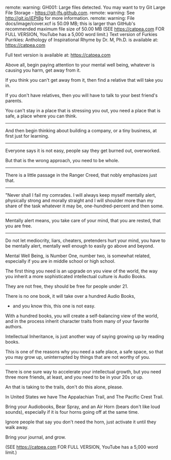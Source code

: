 remote: warning: GH001: Large files detected. You may want to try Git Large File Storage - https://git-lfs.github.com.
remote: warning: See http://git.io/iEPt8g for more information.
remote: warning: File docs/image/cover.xcf is 50.09 MB; this is larger than GitHub's recommended maximum file size of 50.00 MB
(SEE https://catpea.com FOR FULL VERSION, YouTube has a 5,000 word limit.)
Text version of Furkies Purrkies: Anthology of Inspirational Rhyme by Dr. M, Ph.D. is available at: https://catpea.com

Full text version is available at: https://catpea.com

Above all, begin paying attention to your mental well being,
whatever is causing you harm, get away from it.

If you think you can't get away from it,
then find a relative that will take you in.

If you don't have relatives,
then you will have to talk to your best friend's parents.

You can't stay in a place that is stressing you out,
you need a place that is safe, a place where you can think.

---

And then begin thinking about building a company,
or a tiny business, at first just for learning.

---

Everyone says it is not easy,
people say they get burned out, overworked.

But that is the wrong approach,
you need to be whole.

---

There is a little passage in the Ranger Creed,
that nobly emphasizes just that.

---

"Never shall I fail my comrades. I will always keep myself mentally alert, physically strong and morally straight and I will shoulder more than my share of the task whatever it may be, one-hundred-percent and then some.

---

Mentally alert means, you take care of your mind,
that you are rested, that you are free.

---

Do not let mediocrity, liars, cheaters, pretenders hurt your mind,
you have to be mentally alert, mentally well enough to easily go above and beyond.

Mental Well Being, is Number One,
number two, is somewhat related, especially if you are in middle school or high school.

The first thing you need is an upgrade on you view of the world,
the way you inherit a more sophisticated intellectual culture is Audio Books.

They are not free,
they should be free for people under 21.

There is no one book, it will take over a hundred Audio Books,
- and you know this, this one is not easy.

With a hundred books, you will create a self-balancing view of the world,
and in the process inherit character traits from many of your favorite authors.

Intellectual Inheritance,
is just another way of saying growing up by reading books.

This is one of the reasons why you need a safe place, a safe space,
so that you may grow up, uninterrupted by things that are not worthy of you.

---

There is one sure way to accelerate your intellectual growth,
but you need three more friends, at least, and you need to be in your 20s or up.

An that is taking to the trails,
don't do this alone, please.

In United States we have The Appalachian Trail,
and The Pacific Crest Trail.

Bring your Audiobooks, Bear Spray, and an Air Horn (bears don't like loud sounds),
especially if it is four horns going off at the same time.

Ignore people that say you don't need the horn,
just activate it until they walk away.

Bring your journal,
and grow.

(SEE https://catpea.com FOR FULL VERSION, YouTube has a 5,000 word limit.)
